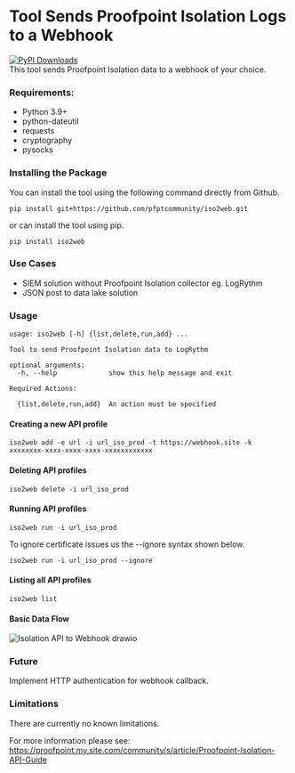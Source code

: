 # Tool Sends Proofpoint Isolation Logs to a Webhook
[![PyPI Downloads](https://static.pepy.tech/badge/iso2web)](https://pepy.tech/projects/iso2web)  
This tool sends Proofpoint Isolation data to a webhook of your choice. 

### Requirements:

* Python 3.9+
* python-dateutil
* requests
* cryptography
* pysocks
 
### Installing the Package

You can install the tool using the following command directly from Github.

```
pip install git+https://github.com/pfptcommunity/iso2web.git
```

or can install the tool using pip.

```
pip install iso2web
```

### Use Cases
* SIEM solution without Proofpoint Isolation collector eg. LogRythm
* JSON post to data lake solution

### Usage
```
usage: iso2web [-h] {list,delete,run,add} ...

Tool to send Proofpoint Isolation data to LogRythm

optional arguments:
  -h, --help             show this help message and exit

Required Actions:

  {list,delete,run,add}  An action must be specified
```

#### Creating a new API profile
```
iso2web add -e url -i url_iso_prod -t https://webhook.site -k xxxxxxxx-xxxx-xxxx-xxxx-xxxxxxxxxxxx
```

#### Deleting API profiles
```
iso2web delete -i url_iso_prod
```

#### Running API profiles
```
iso2web run -i url_iso_prod
```
To ignore certificate issues us the --ignore syntax shown below. 
```
iso2web run -i url_iso_prod --ignore
```
#### Listing all API profiles
```
iso2web list
```
#### Basic Data Flow
![Isolation API to Webhook drawio](https://user-images.githubusercontent.com/83429267/235716231-dcd6faa0-bff2-4d14-b23e-31d39d5d8314.png)

### Future
Implement HTTP authentication for webhook callback.

### Limitations

There are currently no known limitations.

For more information please see: https://proofpoint.my.site.com/community/s/article/Proofpoint-Isolation-API-Guide



